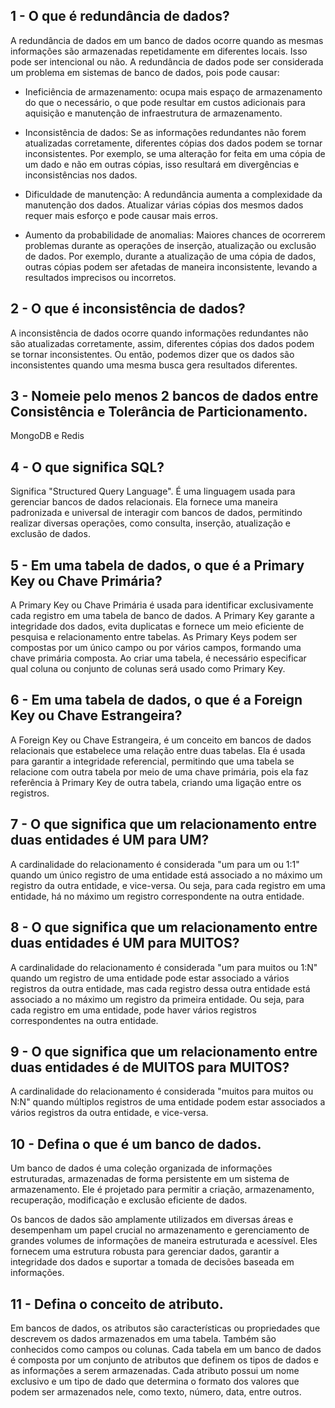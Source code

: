 ## 1 - O que é redundância de dados?
A redundância de dados em um banco de dados ocorre quando as mesmas informações são armazenadas repetidamente em diferentes locais. Isso pode ser intencional ou não. A redundância de dados pode ser considerada um problema em sistemas de banco de dados, pois pode causar:

- Ineficiência de armazenamento: ocupa mais espaço de armazenamento do que o necessário, o que pode resultar em custos adicionais para aquisição e manutenção de infraestrutura de armazenamento.

- Inconsistência de dados: Se as informações redundantes não forem atualizadas corretamente, diferentes cópias dos dados podem se tornar inconsistentes. Por exemplo, se uma alteração for feita em uma cópia de um dado e não em outras cópias, isso resultará em divergências e inconsistências nos dados.

- Dificuldade de manutenção: A redundância aumenta a complexidade da manutenção dos dados. Atualizar várias cópias dos mesmos dados requer mais esforço e pode causar mais erros.

- Aumento da probabilidade de anomalias: Maiores chances de ocorrerem problemas durante as operações de inserção, atualização ou exclusão de dados. Por exemplo, durante a atualização de uma cópia de dados, outras cópias podem ser afetadas de maneira inconsistente, levando a resultados imprecisos ou incorretos.

## 2 - O que é inconsistência de dados?
A inconsistência de dados ocorre quando informações redundantes não são atualizadas corretamente, assim, diferentes cópias dos dados podem se tornar inconsistentes. Ou então, podemos dizer que os dados são inconsistentes quando uma mesma busca gera resultados diferentes.

## 3 - Nomeie pelo menos 2 bancos de dados entre Consistência e Tolerância de Particionamento.
MongoDB e Redis

## 4 - O que significa SQL?
Significa "Structured Query Language". É uma linguagem usada para gerenciar bancos de dados relacionais. Ela fornece uma maneira padronizada e universal de interagir com bancos de dados, permitindo realizar diversas operações, como consulta, inserção, atualização e exclusão de dados.

## 5 - Em uma tabela de dados, o que é a Primary Key ou Chave Primária?
A Primary Key ou Chave Primária é usada para identificar exclusivamente cada registro em uma tabela de banco de dados. A Primary Key garante a integridade dos dados, evita duplicatas e fornece um meio eficiente de pesquisa e relacionamento entre tabelas. As Primary Keys podem ser compostas por um único campo ou por vários campos, formando uma chave primária composta. Ao criar uma tabela, é necessário especificar qual coluna ou conjunto de colunas será usado como Primary Key.

## 6 - Em uma tabela de dados, o que é a Foreign Key ou Chave Estrangeira?
A Foreign Key ou Chave Estrangeira, é um conceito em bancos de dados relacionais que estabelece uma relação entre duas tabelas. Ela é usada para garantir a integridade referencial, permitindo que uma tabela se relacione com outra tabela por meio de uma chave primária, pois ela faz referência à Primary Key de outra tabela, criando uma ligação entre os registros.

## 7 - O que significa que um relacionamento entre duas entidades é UM para UM?
A cardinalidade do relacionamento é considerada "um para um ou 1:1" quando um único registro de uma entidade está associado a no máximo um registro da outra entidade, e vice-versa. Ou seja, para cada registro em uma entidade, há no máximo um registro correspondente na outra entidade.

## 8 - O que significa que um relacionamento entre duas entidades é UM para MUITOS?
A cardinalidade do relacionamento é considerada "um para muitos ou 1:N" quando um registro de uma entidade pode estar associado a vários registros da outra entidade, mas cada registro dessa outra entidade está associado a no máximo um registro da primeira entidade. Ou seja, para cada registro em uma entidade, pode haver vários registros correspondentes na outra entidade.

## 9 - O que significa que um relacionamento entre duas entidades é de MUITOS para MUITOS?
A cardinalidade do relacionamento é considerada "muitos para muitos ou N:N" quando múltiplos registros de uma entidade podem estar associados a vários registros da outra entidade, e vice-versa. 

## 10 - Defina o que é um banco de dados.
Um banco de dados é uma coleção organizada de informações estruturadas, armazenadas de forma persistente em um sistema de armazenamento. Ele é projetado para permitir a criação, armazenamento, recuperação, modificação e exclusão eficiente de dados.

Os bancos de dados são amplamente utilizados em diversas áreas e desempenham um papel crucial no armazenamento e gerenciamento de grandes volumes de informações de maneira estruturada e acessível. Eles fornecem uma estrutura robusta para gerenciar dados, garantir a integridade dos dados e suportar a tomada de decisões baseada em informações.

## 11 - Defina o conceito de atributo.
Em bancos de dados, os atributos são características ou propriedades que descrevem os dados armazenados em uma tabela. Também são conhecidos como campos ou colunas. Cada tabela em um banco de dados é composta por um conjunto de atributos que definem os tipos de dados e as informações a serem armazenadas. Cada atributo possui um nome exclusivo e um tipo de dado que determina o formato dos valores que podem ser armazenados nele, como texto, número, data, entre outros.

